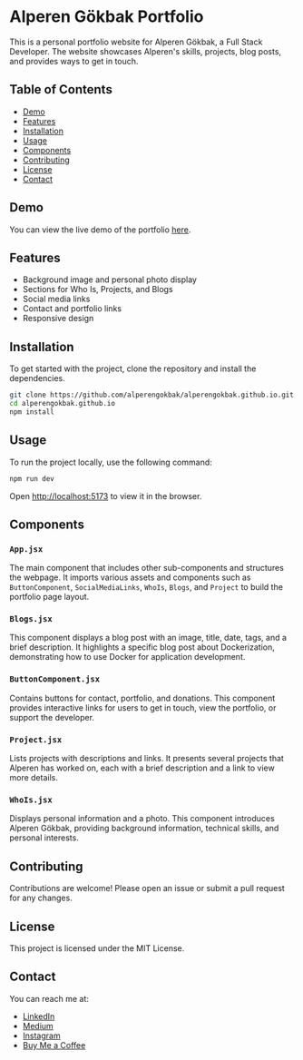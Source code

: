 # Alperen Gökbak Portfolio

This is a personal portfolio website for Alperen Gökbak, a Full Stack Developer. The website showcases Alperen's skills, projects, blog posts, and provides ways to get in touch.

## Table of Contents

- [Demo](#demo)
- [Features](#features)
- [Installation](#installation)
- [Usage](#usage)
- [Components](#components)
- [Contributing](#contributing)
- [License](#license)
- [Contact](#contact)

## Demo

You can view the live demo of the portfolio [here](https://alperengokbak.github.io/).

## Features

- Background image and personal photo display
- Sections for Who Is, Projects, and Blogs
- Social media links
- Contact and portfolio links
- Responsive design

## Installation

To get started with the project, clone the repository and install the dependencies.

```bash
git clone https://github.com/alperengokbak/alperengokbak.github.io.git
cd alperengokbak.github.io
npm install
```

## Usage

To run the project locally, use the following command:

```bash
npm run dev
```

Open [http://localhost:5173](http://localhost:5173) to view it in the browser.

## Components

### `App.jsx`

The main component that includes other sub-components and structures the webpage. It imports various assets and components such as `ButtonComponent`, `SocialMediaLinks`, `WhoIs`, `Blogs`, and `Project` to build the portfolio page layout.

### `Blogs.jsx`

This component displays a blog post with an image, title, date, tags, and a brief description. It highlights a specific blog post about Dockerization, demonstrating how to use Docker for application development.

### `ButtonComponent.jsx`

Contains buttons for contact, portfolio, and donations. This component provides interactive links for users to get in touch, view the portfolio, or support the developer.

### `Project.jsx`

Lists projects with descriptions and links. It presents several projects that Alperen has worked on, each with a brief description and a link to view more details.

### `WhoIs.jsx`

Displays personal information and a photo. This component introduces Alperen Gökbak, providing background information, technical skills, and personal interests.

## Contributing

Contributions are welcome! Please open an issue or submit a pull request for any changes.

## License

This project is licensed under the MIT License.

## Contact

You can reach me at:

- [LinkedIn](https://www.linkedin.com/in/alperen-gokbak-68988a225/)
- [Medium](https://medium.com/@swalperen3008)
- [Instagram](https://www.instagram.com/alperengokbak/)
- [Buy Me a Coffee](https://www.buymeacoffee.com/alperenSE)
